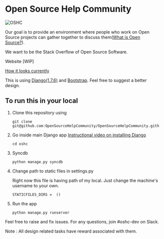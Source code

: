 # Open Source Help Community

![OSHC](https://avatars0.githubusercontent.com/u/23719480?v=3&s=200)

Our goal is to provide an environment where people who work on Open Source projects can gather together to discuss them([What is Open Source?](https://opensource.guide/how-to-contribute/)). 

We want to be the Stack Overflow of Open Source Software.

Website [WIP]

[How it looks currently](https://gyazo.com/8395caa42290fb5a7d32d6b75c07ff53)

This is using [Django(1.7.6)](https://www.djangoproject.com/) and [Bootstrap](http://getbootstrap.com/).
Feel free to suggest a better design.

## To run this in your local

1. Clone this repository using
	```
	git clone git@github.com:OpenSourceHelpCommunity/OpenSourceHelpCommunity.github.io.git
	```

2. Go inside main Django app [Instructional video on installing Django](https://youtu.be/qgGIqRFvFFk)
	```
	cd oshc
	```

3. Syncdb

	```
	python manage.py syncdb
	```

4. Change path to static files in settings.py

	Right now this file is having path of my local. Just change the machine's username to your own.

	```
	STATICFILES_DIRS =  ()
	```
4. Run the app
	```
	python manage.py runserver
	```


Feel free to raise and fix issues.
For any questions, join #oshc-dev on Slack.

Note : All design related tasks have reward associated with them.

